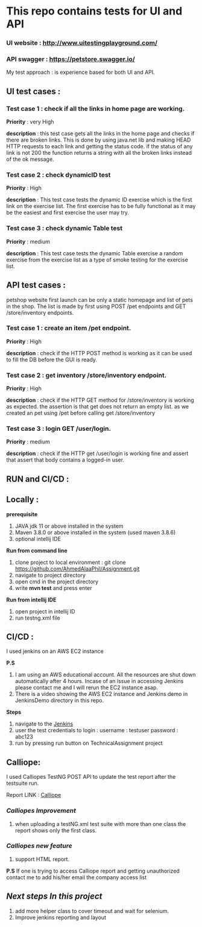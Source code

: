 # **This repo contains tests for UI and API**
### UI website :  http://www.uitestingplayground.com/  
### API swagger : https://petstore.swagger.io/
 
 
My test approach : is experience based for both UI and API.
 
## **UI test cases** :
 
### **Test case 1** : check if all the links in home page are working.
 
**Priority** : very High
 
**description** : this test case gets all the links in the home page and checks if there are broken links.
This is done by using java.net lib and making HEAD HTTP requests to each link and getting the status code.
if the status of any link is not 200 the function returns a string with all the broken links instead of the ok message.
 
### **Test case 2** : check dynamicID test
 
**Priority** :  High
 
**description** : This test case tests the dynamic ID exercise which is the first link on the exercise list.
The first exercise has to be fully functional as it may be the easiest and first exercise the user may try.
 
### **Test case 3** : check dynamic Table test
 
**Priority** :  medium
 
**description** : This test case tests the dynamic Table exercise a random exercise from the exercise list as a type of
smoke testing for the exercise list.
 
 
## **API test cases** :
 
petshop website first launch can be only a static homepage and list of pets in the shop.
The list is made by first using POST /pet endpoints and GET /store/inventory endpoints.
 
 
### **Test case 1** : create an item /pet endpoint.
 
**Priority** :  High
 
**description** : check if the HTTP POST method is working as it can be used to fill the DB before the GUI is ready.
 
### **Test case 2** : get inventory /store/inventory endpoint.
 
**Priority** :  High
 
**description** : check if the HTTP GET method for /store/inventory is working as expected.
the assertion is that get does not return an empty list. as we created an pet using /pet before calling get /store/inventory
 
 
### **Test case 3** : login GET /user/login.
 
**Priority** :  medium
 
**description** : check if the HTTP get /user/login is working fine and assert that assert that body contains a logged-in user.
 
 
## **RUN and CI/CD** :
 
## **Locally :**
 
**prerequisite**
1. JAVA jdk 11 or above installed in the system
2. Maven 3.8.0 or above installed in the system (used maven 3.8.6)
3. optional intellij IDE
 
**Run from command line**
1. clone project to local environment : git clone https://github.com/AhmedAlaaPhil/Assignment.git
2. navigate to project directory
3. open cmd in the project directory
4. write **mvn test** and press enter
 
**Run from intellij IDE**
1. open project in intellij ID
2. run testng.xml file
 
 
## **CI/CD :**
 
I used jenkins on an AWS EC2 instance

**P.S**

1. I am using an AWS educational account. All the resources are shut down automatically after 4 hours. Incase of an issue in accessing Jenkins please contact me and I will rerun the EC2 instance asap. 
2. There is a video showing the AWS EC2 instance and Jenkins demo in JenkinsDemo directory in this repo.

**Steps**
 
1. navigate to the  [Jenkins](http://ec2-67-202-27-144.compute-1.amazonaws.com:8080/)
2. user the test credentials to login :
username :  testuser
password :  abc123
3. run by pressing run button on TechnicalAssignment project
 
 
## **Calliope:**
 
I used Calliopes TestNG POST API to update the test report after the testsuite run.
 
Report LINK : [Calliope](https://app.calliope.pro/profiles/4528/reports)
 
### *Calliopes Improvement*
1. when uploading a testNG.xml  test suite with more than one class the report shows only the first class.
 
### *Calliopes new feature*
1. support HTML report.
 
**P.S**
If one is trying to access Calliope report and getting unauthorized contact me to add his/her email the company access list  
 
 
## *Next steps In this project*
1. add more helper class to cover timeout and wait for selenium.
2. Improve jenkins reporting and layout

 
 
 
 
 
 
 
 
 
 
 
 
 
 
 
 
 

